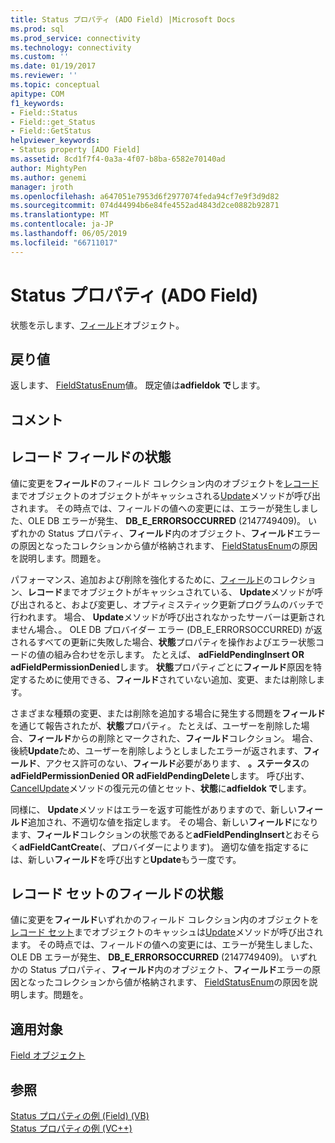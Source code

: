 ```yaml
---
title: Status プロパティ (ADO Field) |Microsoft Docs
ms.prod: sql
ms.prod_service: connectivity
ms.technology: connectivity
ms.custom: ''
ms.date: 01/19/2017
ms.reviewer: ''
ms.topic: conceptual
apitype: COM
f1_keywords:
- Field::Status
- Field::get_Status
- Field::GetStatus
helpviewer_keywords:
- Status property [ADO Field]
ms.assetid: 8cd1f7f4-0a3a-4f07-b8ba-6582e70140ad
author: MightyPen
ms.author: genemi
manager: jroth
ms.openlocfilehash: a647051e7953d6f2977074feda94cf7e9f3d9d82
ms.sourcegitcommit: 074d44994b6e84fe4552ad4843d2ce0882b92871
ms.translationtype: MT
ms.contentlocale: ja-JP
ms.lasthandoff: 06/05/2019
ms.locfileid: "66711017"
---
```

# <a name="status-property-ado-field"></a>Status プロパティ (ADO Field)
状態を示します、[フィールド](../../../ado/reference/ado-api/field-object.md)オブジェクト。  
  
## <a name="return-value"></a>戻り値  
 返します、 [FieldStatusEnum](../../../ado/reference/ado-api/fieldstatusenum.md)値。 既定値は**adfieldok で**します。  
  
## <a name="remarks"></a>コメント  
  
## <a name="record-field-status"></a>レコード フィールドの状態  
 値に変更を**フィールド**のフィールド コレクション内のオブジェクトを[レコード](../../../ado/reference/ado-api/record-object-ado.md)までオブジェクトのオブジェクトがキャッシュされる[Update](../../../ado/reference/ado-api/update-method.md)メソッドが呼び出されます。 その時点では、フィールドの値への変更には、エラーが発生しました、OLE DB エラーが発生、 **DB_E_ERRORSOCCURRED** (2147749409)。 いずれかの Status プロパティ、**フィールド**内のオブジェクト、**フィールド**エラーの原因となったコレクションから値が格納されます、 [FieldStatusEnum](../../../ado/reference/ado-api/fieldstatusenum.md)の原因を説明します。問題を。  
  
 パフォーマンス、追加および削除を強化するために、[フィールド](../../../ado/reference/ado-api/fields-collection-ado.md)のコレクション、**レコード**までオブジェクトがキャッシュされている、 **Update**メソッドが呼び出されると、および変更し、オプティミスティック更新プログラムのバッチで行われます。 場合、 **Update**メソッドが呼び出されなかったサーバーは更新されません場合、。 OLE DB プロバイダー エラー (DB_E_ERRORSOCCURRED) が返されるすべての更新に失敗した場合、**状態**プロパティを操作およびエラー状態コードの値の組み合わせを示します。 たとえば、 **adFieldPendingInsert OR adFieldPermissionDenied**します。 **状態**プロパティごとに**フィールド**原因を特定するために使用できる、**フィールド**されていない追加、変更、または削除します。  
  
 さまざまな種類の変更、または削除を追加する場合に発生する問題を**フィールド**を通じて報告されたが、**状態**プロパティ。 たとえば、ユーザーを削除した場合、**フィールド**からの削除とマークされた、**フィールド**コレクション。 場合、後続**Update**ため、ユーザーを削除しようとしましたエラーが返されます、**フィールド**、アクセス許可のない、**フィールド**必要があります、  **。ステータス**の**adFieldPermissionDenied OR adFieldPendingDelete**します。 呼び出す、 [CancelUpdate](../../../ado/reference/ado-api/cancelupdate-method-ado.md)メソッドの復元元の値とセット、**状態**に**adfieldok で**します。  
  
 同様に、 **Update**メソッドはエラーを返す可能性がありますので、新しい**フィールド**追加され、不適切な値を指定します。 その場合、新しい**フィールド**になります、**フィールド**コレクションの状態であると**adFieldPendingInsert**とおそらく**adFieldCantCreate**(、プロバイダーによります)。 適切な値を指定するには、新しい**フィールド**を呼び出すと**Update**もう一度です。  
  
## <a name="recordset-field-status"></a>レコード セットのフィールドの状態  
 値に変更を**フィールド**いずれかのフィールド コレクション内のオブジェクトを[レコード セット](../../../ado/reference/ado-api/recordset-object-ado.md)までオブジェクトのキャッシュは[Update](../../../ado/reference/ado-api/update-method.md)メソッドが呼び出されます。 その時点では、フィールドの値への変更には、エラーが発生しました、OLE DB エラーが発生、 **DB_E_ERRORSOCCURRED** (2147749409)。 いずれかの Status プロパティ、**フィールド**内のオブジェクト、**フィールド**エラーの原因となったコレクションから値が格納されます、 [FieldStatusEnum](../../../ado/reference/ado-api/fieldstatusenum.md)の原因を説明します。問題を。  
  
## <a name="applies-to"></a>適用対象  
 [Field オブジェクト](../../../ado/reference/ado-api/field-object.md)  
  
## <a name="see-also"></a>参照  
 [Status プロパティの例 (Field) (VB)](../../../ado/reference/ado-api/status-property-example-field-vb.md)   
 [Status プロパティの例 (VC++)](../../../ado/reference/ado-api/status-property-example-vc.md)   
